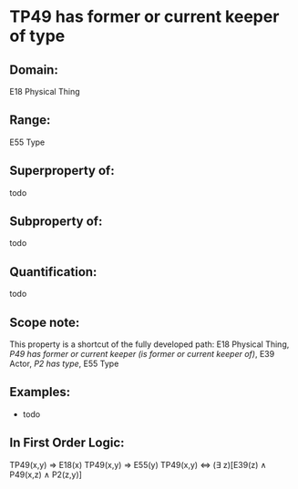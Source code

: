 # TP49 has former or current keeper of type

## Domain: 

E18 Physical Thing

## Range: 

E55 Type

## Superproperty of: 

todo

## Subproperty of: 

todo

## Quantification: 

todo

## Scope note: 

This property is a shortcut of the fully developed path: E18 Physical Thing, _P49 has former or current keeper (is former or current keeper of)_, E39 Actor, _P2 has type_, E55 Type

## Examples: 

* todo

## In First Order Logic: 

TP49(x,y) ⇒ E18(x)
TP49(x,y) ⇒ E55(y)
TP49(x,y) ⇔ (∃ z)[E39(z) ∧ P49(x,z) ∧ P2(z,y)]

